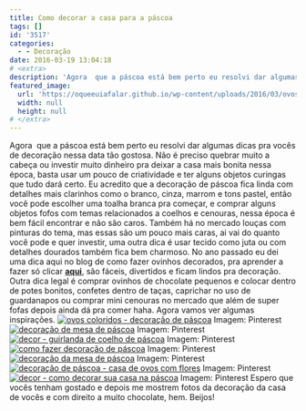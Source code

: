 ```yaml
---
title: Como decorar a casa para a páscoa
tags: []
id: '3517'
categories:
  - - Decoração
date: 2016-03-19 13:04:18
# <extra>
description: 'Agora  que a páscoa está bem perto eu resolvi dar algumas dicas pra vocês de decoração nessa data tão gostosa. Não é preciso quebrar muito a cabeça ou investir muito dinheiro pra deixar a casa mais bonita nessa época, basta usar um pouco de criatividade e ter alguns objetos curingas que tudo dará certo. Eu acredito que a decoração de páscoa fica linda com detalhes mais clarinhos como o branco, cinza, marrom e tons pastel, então você pode escolher uma toalha branca pra começar, e comprar alguns objetos fofos com temas relacionados a coelhos e cenouras, nessa época é bem fácil encontrar e não são caros. Também há no mercado louças com pinturas do tema, mas essas são um pouco mais caras, ai vai do quanto você pode e quer investir, uma outra dica é usar tecido como juta ou &hellip;'
featured_image: 
  url: 'https://oqueeuiafalar.github.io/wp-content/uploads/2016/03/ovos-para-decoração-de-páscoa.jpg'
  width: null
  height: null
# </extra>
---
```


Agora  que a páscoa está bem perto eu resolvi dar algumas dicas pra vocês de decoração nessa data tão gostosa. Não é preciso quebrar muito a cabeça ou investir muito dinheiro pra deixar a casa mais bonita nessa época, basta usar um pouco de criatividade e ter alguns objetos curingas que tudo dará certo. Eu acredito que a decoração de páscoa fica linda com detalhes mais clarinhos como o branco, cinza, marrom e tons pastel, então você pode escolher uma toalha branca pra começar, e comprar alguns objetos fofos com temas relacionados a coelhos e cenouras, nessa época é bem fácil encontrar e não são caros. Também há no mercado louças com pinturas do tema, mas essas são um pouco mais caras, ai vai do quanto você pode e quer investir, uma outra dica é usar tecido como juta ou com detalhes dourados também fica bem charmoso. No ano passado eu dei uma dica aqui no blog de como fazer ovinhos decorados, pra aprender a fazer só clicar **[aqui](http://natalia.blog.br/2015/03/30/decoracao-criativa-para-a-pascoa/)**, são fáceis, divertidos e ficam lindos pra decoração. Outra dica legal é comprar ovinhos de chocolate pequenos e colocar dentro de potes bonitos, confetes dentro de taças, caprichar no uso de guardanapos ou comprar mini cenouras no mercado que além de super fofas depois ainda dá pra comer haha. Agora vamos ver algumas inspirações. [![ovos coloridos - decoração de páscoa ](/wp-content/uploads/2016/03/ovos-para-decoração-de-páscoa.jpg)](/wp-content/uploads/2016/03/ovos-para-decoração-de-páscoa.jpg) Imagem: Pinterest [![decoração de mesa de páscoa ](/wp-content/uploads/2016/03/mesa-de-páscoa.jpg)](/wp-content/uploads/2016/03/mesa-de-páscoa.jpg) Imagem: Pinterest [![decor - guirlanda de coelho de páscoa ](/wp-content/uploads/2016/03/guirlanda-de-páscoa-697x1024.jpg)](/wp-content/uploads/2016/03/guirlanda-de-páscoa.jpg) Imagem: Pinterest [![como fazer decoração de páscoa ](/wp-content/uploads/2016/03/decoração-de-páscoa-683x1024.jpg)](/wp-content/uploads/2016/03/decoração-de-páscoa.jpg) Imagem: Pinterest [![decoração da mesa de páscoa ](/wp-content/uploads/2016/03/louça-de-páscoa.jpg)](/wp-content/uploads/2016/03/louça-de-páscoa.jpg) Imagem: Pinterest [![decoração de páscoa - casa de ovos com flores](/wp-content/uploads/2016/03/ovos-decorados-683x1024.jpg)](/wp-content/uploads/2016/03/ovos-decorados.jpg) Imagem: Pinterest [![decor - como decorar sua casa na páscoa ](/wp-content/uploads/2016/03/coelhos-de-páscoa-decoração-683x1024.jpg)](/wp-content/uploads/2016/03/coelhos-de-páscoa-decoração.jpg) Imagem: Pinterest Espero que vocês tenham gostado e depois me mostrem fotos da decoração da casa de vocês e com direito a muito chocolate, hem. Beijos!
